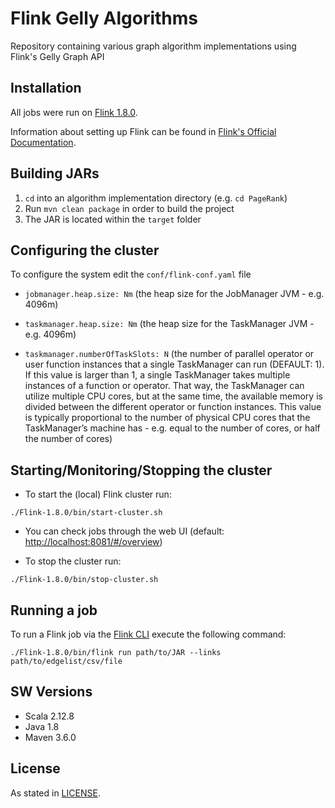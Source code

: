 # Flink Gelly Algorithms
Repository containing various graph algorithm implementations using Flink's Gelly Graph API

## Installation

All jobs were run on [Flink 1.8.0](https://flink.apache.org/downloads.html#apache-flink-180).

Information about setting up Flink can be found in [Flink's Official Documentation](https://ci.apache.org/projects/flink/flink-docs-release-1.8/).

## Building JARs

1. `cd` into an algorithm implementation directory (e.g. `cd PageRank`)
2. Run `mvn clean package` in order to build the project
3. The JAR is located within the `target` folder

## Configuring the cluster

To configure the system edit the `conf/flink-conf.yaml` file

- `jobmanager.heap.size: Nm` (the heap size for the JobManager JVM - e.g. 4096m)

- `taskmanager.heap.size: Nm` (the heap size for the TaskManager JVM - e.g. 4096m)

- `taskmanager.numberOfTaskSlots: N` (the number of parallel operator or user function instances that a single TaskManager can run (DEFAULT: 1). If this value is larger than 1, a single TaskManager takes multiple instances of a function or operator. That way, the TaskManager can utilize multiple CPU cores, but at the same time, the  available memory is divided between the different operator or function instances. This value is typically proportional to the number of physical CPU cores that the TaskManager’s machine has - e.g. equal to the number of cores, or half the number of cores)

## Starting/Monitoring/Stopping the cluster

- To start the (local) Flink cluster run:

```
./Flink-1.8.0/bin/start-cluster.sh
```

- You can check jobs through the web UI (default: [http://localhost:8081/#/overview](http://localhost:8081/#/overview))

- To stop the cluster run:
```
./Flink-1.8.0/bin/stop-cluster.sh
```

## Running a job

To run a Flink job via the [Flink CLI](https://ci.apache.org/projects/flink/flink-docs-stable/ops/cli.html) execute the following command:

```
./Flink-1.8.0/bin/flink run path/to/JAR --links path/to/edgelist/csv/file
```

## SW Versions

- Scala 2.12.8
- Java 1.8
- Maven 3.6.0

## License

As stated in [LICENSE](https://github.com/pgogousis/flink-gelly-algorithms/blob/master/LICENSE).